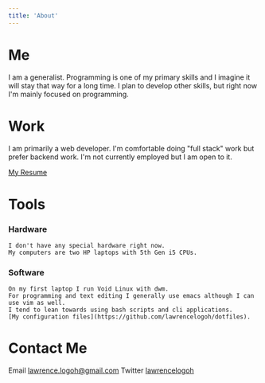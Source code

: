 ```yaml
---
title: 'About'
---
```


# Me

I am a generalist.
Programming is one of my primary skills and I imagine it will stay that way for a long time.
I plan to develop other skills, but right now I'm mainly focused on programming.



# Work

I am primarily a web developer. I'm comfortable doing "full stack" work but prefer backend work.
I'm not currently employed but I am open to it.

[My Resume](https://www.lawrencelogoh.xyz/static/resume.pdf)

# Tools
### Hardware
	I don't have any special hardware right now.
	My computers are two HP laptops with 5th Gen i5 CPUs.
 
### Software
	On my first laptop I run Void Linux with dwm.
	For programming and text editing I generally use emacs although I can use vim as well.
	I tend to lean towards using bash scripts and cli applications.
	[My configuration files](https://github.com/lawrencelogoh/dotfiles).

# Contact Me
Email [lawrence.logoh@gmail.com](mailto:lawrence.logoh@gmail.com)
Twitter [lawrencelogoh](https://twitter.com/lawrencelogoh)

